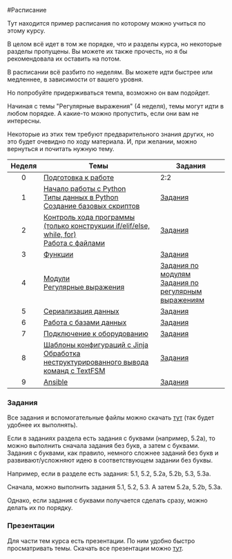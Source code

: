 #Расписание

Тут находится пример расписания по которому можно учиться по этому курсу.

В целом всё идет в том же порядке, что и разделы курса, но некоторые разделы пропущены. Вы можете их также прочесть, но я бы рекомендовала их оставить на потом.

В расписании всё разбито по неделям. Вы можете идти быстрее или медленнее, в зависимости от вашего уровня.

Но попробуйте придерживаться темпа, возможно он вам подойдет.

Начиная с темы "Регулярные выражения" (4 неделя), темы могут идти в любом порядке. А какие-то можно пропустить, если они вам не интересны.

Некоторые из этих тем требуют предварительного знания других, но это будет очевидно по ходу материала. И, при желании, можно вернуться и почитать нужную тему.

| Неделя | Темы | Задания |
| :--: | -- | -- |
| 0 | [Подготовка к работе](https://natenka.gitbooks.io/pyneng/content/book/chapter01/)| 2:2 |
| 1 | [Начало работы с Python](https://natenka.gitbooks.io/pyneng/content/book/chapter02/)<br>[Типы данных в Python](https://natenka.gitbooks.io/pyneng/content/book/chapter03/)<br>[Создание базовых скриптов](https://natenka.gitbooks.io/pyneng/content/book/chapter04/)| [Задания](https://natenka.gitbooks.io/pyneng/content/book/exercises/ch_03/03_exercises.html) |
| 2 | [Контроль хода программы (только конструкции if/elif/else, while, for)](https://natenka.gitbooks.io/pyneng/content/book/chapter05/)<br>[Работа с файлами](https://natenka.gitbooks.io/pyneng/content/book/chapter06/)| [Задания](https://natenka.gitbooks.io/pyneng/content/book/exercises/ch_05/05_exercises.html) |
| 3 | [Функции](https://natenka.gitbooks.io/pyneng/content/book/chapter07/) | [Задания](https://natenka.gitbooks.io/pyneng/content/book/exercises/ch_07/07_exercises.html) |
| 4 | [Модули](https://natenka.gitbooks.io/pyneng/content/book/chapter08/)<br>[Регулярные выражения](https://natenka.gitbooks.io/pyneng/content/book/chapter09/) | [Задания по модулям](https://natenka.gitbooks.io/pyneng/content/book/exercises/ch_08/08_exercises.html)<br>[Задания по регулярным выражениям]()|
| 5 | [Сериализация данных](https://natenka.gitbooks.io/pyneng/content/book/chapter10/) | [Задания]() |
| 6 | [Работа с базами данных](https://natenka.gitbooks.io/pyneng/content/book/chapter11/) | [Задания]() |
| 7 | [Подключение к оборудованию](https://natenka.gitbooks.io/pyneng/content/book/chapter12/)| [Задания]() |
| 8 | [Шаблоны конфигураций с Jinja](https://natenka.gitbooks.io/pyneng/content/book/chapter13/)<br>[Обработка неструктурированного вывода команд с TextFSM](https://natenka.gitbooks.io/pyneng/content/book/chapter14/)| [Задания]() |
| 9 | [Ansible](https://natenka.gitbooks.io/pyneng/content/book/chapter15/) | [Задания]() |


### Задания
Все задания и вспомогательные файлы можно скачать [тут](https://github.com/natenka/PyNEng/blob/master/exercises.zip) (так будет удобнее их выполнять).

Если в заданиях раздела есть задания с буквами (например, 5.2a), то можно выполнить сначала задания без букв, а затем с буквами. Задания с буквами, как правило, немного сложнее заданий без букв и развивают/усложняют идею в соответствующем задании без буквы.

Например, если в разделе есть задания: 5.1, 5.2, 5.2a, 5.2b, 5.3, 5.3a.

Сначала, можно выполнить задания 5.1, 5.2, 5.3. А затем 5.2a, 5.2b, 5.3a.

Однако, если задания с буквами получается сделать сразу, можно делать их по порядку.

### Презентации

Для части тем курса есть презентации. По ним удобно быстро просматривать темы. Скачать все презентации можно [тут](https://github.com/natenka/PyNEng/blob/master/course_presentations.zip).
